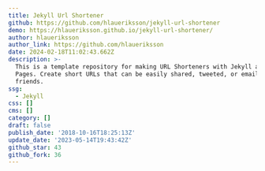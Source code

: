 ```yaml
---
title: Jekyll Url Shortener
github: https://github.com/hlaueriksson/jekyll-url-shortener
demo: https://hlaueriksson.github.io/jekyll-url-shortener/
author: hlaueriksson
author_link: https://github.com/hlaueriksson
date: 2024-02-18T11:02:43.662Z
description: >-
  This is a template repository for making URL Shorteners with Jekyll and GitHub
  Pages. Create short URLs that can be easily shared, tweeted, or emailed to
  friends.
ssg:
  - Jekyll
css: []
cms: []
category: []
draft: false
publish_date: '2018-10-16T18:25:13Z'
update_date: '2023-05-14T19:43:42Z'
github_star: 43
github_fork: 36
---
```


